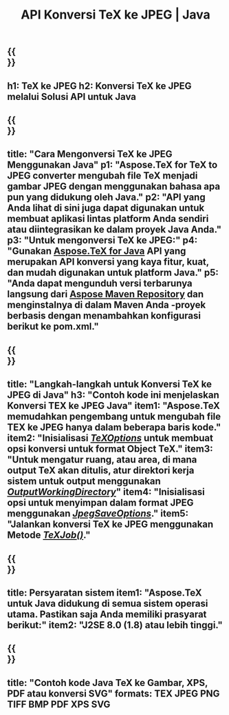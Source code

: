 ﻿---
translation: true
template: /_templates/_conversion-child-java.md
title: API Konversi TeX ke JPEG | Java
description: Fungsi konversi TeX ke JPEG. Integrasikan pustaka Java lokal ini ke dalam proyek Anda atau gunakan aplikasi lintas platform untuk mengonversi TeX ke JPEG.
keywords: tex ke Jpeg api jpeg, integrasi tex2jpeg
url: /java/conversion/tex-to-jpeg/
family: tex
platformtag: java
feature: conversion
informat: TEX
outformat: JPEG
otherformats: BMP PNG TIFF PDF XPS SVG
---

{{<section banner>}}
---
h1: TeX ke JPEG
h2: Konversi TeX ke JPEG melalui Solusi API untuk Java
---

{{<section overview>}}
---
title: "Cara Mengonversi TeX ke JPEG Menggunakan Java"
p1: "Aspose.TeX for TeX to JPEG converter mengubah file TeX menjadi gambar JPEG dengan menggunakan bahasa apa pun yang didukung oleh Java."
p2: "API yang Anda lihat di sini juga dapat digunakan untuk membuat aplikasi lintas platform Anda sendiri atau diintegrasikan ke dalam proyek Java Anda."
p3: "Untuk mengonversi TeX ke JPEG:"
p4: "Gunakan [Aspose.TeX for Java](https://products.aspose.com/tex/java) API yang merupakan API konversi yang kaya fitur, kuat, dan mudah digunakan untuk platform Java."
p5: "Anda dapat mengunduh versi terbarunya langsung dari [Aspose Maven Repository](https://repository.aspose.com/tex/) dan menginstalnya di dalam Maven Anda -proyek berbasis dengan menambahkan konfigurasi berikut ke pom.xml."
---

{{<section feature1>}}
---
title: "Langkah-langkah untuk Konversi TeX ke JPEG di Java"
h3: "Contoh kode ini menjelaskan Konversi TEX ke JPEG Java"
item1: "Aspose.TeX memudahkan pengembang untuk mengubah file TEX ke JPEG hanya dalam beberapa baris kode."
item2: "Inisialisasi [*TeXOptions*](https://reference.aspose.com/tex/java/com.aspose.tex/TeXOptions) untuk membuat opsi konversi untuk format Object TeX."
item3: "Untuk mengatur ruang, atau area, di mana output TeX akan ditulis, atur direktori kerja sistem untuk output menggunakan [*OutputWorkingDirectory*](https://reference.aspose.com/tex/java/com.aspose.tex/TeXOptions#getOutputWorkingDirectory--)"
item4: "Inisialisasi opsi untuk menyimpan dalam format JPEG menggunakan [*JpegSaveOptions*](https://reference.aspose.com/tex/java/com.aspose.tex.rendering/JpegSaveOptions)."
item5: "Jalankan konversi TeX ke JPEG menggunakan Metode [*TeXJob()*](https://reference.aspose.com/tex/java/com.aspose.tex/TeXJob)."
---

{{<section feature2>}}
---
title: Persyaratan sistem
item1: "Aspose.TeX untuk Java didukung di semua sistem operasi utama. Pastikan saja Anda memiliki prasyarat berikut:"
item2: "J2SE 8.0 (1.8) atau lebih tinggi."
---

{{<section widget>}}
---
title: "Contoh kode Java TeX ke Gambar, XPS, PDF atau konversi SVG"
formats: TEX JPEG PNG TIFF BMP PDF XPS SVG
---